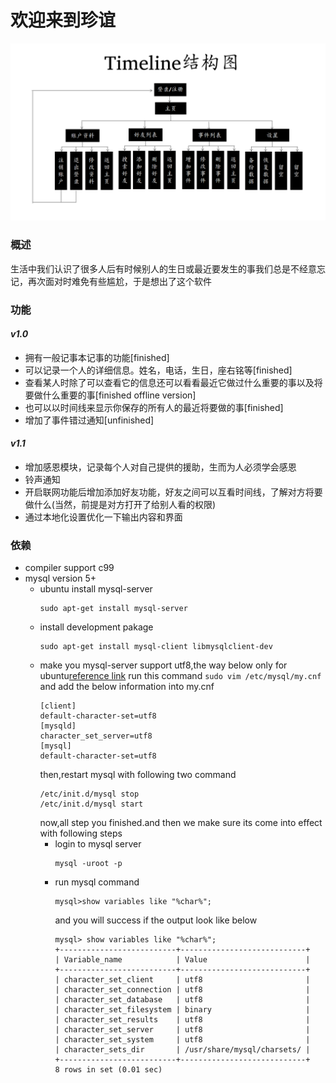 欢迎来到珍谊
=================
![Timeline结构图](./Timeline结构图.png)  
### 概述  
生活中我们认识了很多人后有时候别人的生日或最近要发生的事我们总是不经意忘记，再次面对时难免有些尴尬，于是想出了这个软件  

### 功能  
#### *v1.0*  
* 拥有一般记事本记事的功能[finished]  
* 可以记录一个人的详细信息。姓名，电话，生日，座右铭等[finished]  
* 查看某人时除了可以查看它的信息还可以看看最近它做过什么重要的事以及将要做什么重要的事[finished offline version]  
* 也可以以时间线来显示你保存的所有人的最近将要做的事[finished]  
* 增加了事件错过通知[unfinished]  

#### *v1.1*  
* 增加感恩模块，记录每个人对自己提供的援助，生而为人必须学会感恩  
* 铃声通知  
* 开启联网功能后增加添加好友功能，好友之间可以互看时间线，了解对方将要做什么(当然，前提是对方打开了给别人看的权限)  
* 通过本地化设置优化一下输出内容和界面

### 依赖  
* compiler support c99
* mysql version 5+
  * ubuntu install mysql-server
      ```
      sudo apt-get install mysql-server
      ```
  * install development pakage
      ```
      sudo apt-get install mysql-client libmysqlclient-dev
      ```
  * make you mysql-server support utf8,the way below only for ubuntu[reference link](http://dandanlove.com/2017/02/08/Ubuntu-mysql-code-error/)
      run this command `sudo vim /etc/mysql/my.cnf` and add the below information into my.cnf
      ```
      [client]
      default-character-set=utf8
      [mysqld]
      character_set_server=utf8
      [mysql]
      default-character-set=utf8
      ```
      then,restart mysql with following two command
      ```
      /etc/init.d/mysql stop
      /etc/init.d/mysql start
      ```
      now,all step you finished.and then we make sure its come into effect with following steps
      * login to mysql server
          ```
          mysql -uroot -p
          ```
      * run mysql command
          ```
          mysql>show variables like "%char%";
          ```
          and you will success if the output look like below
          ```
          mysql> show variables like "%char%";
          +--------------------------+----------------------------+
          | Variable_name            | Value                      |
          +--------------------------+----------------------------+
          | character_set_client     | utf8                       |
          | character_set_connection | utf8                       |
          | character_set_database   | utf8                       |
          | character_set_filesystem | binary                     |
          | character_set_results    | utf8                       |
          | character_set_server     | utf8                       |
          | character_set_system     | utf8                       |
          | character_sets_dir       | /usr/share/mysql/charsets/ |
          +--------------------------+----------------------------+
          8 rows in set (0.01 sec)

          ```
